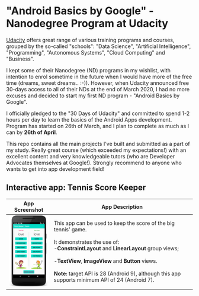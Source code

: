 # "Android Basics by Google" - Nanodegree Program at Udacity
[Udacity](https://www.udacity.com/) offers great range of various training programs and courses, grouped by the so-called "schools": "Data Science", "Artificial Intelligence", "Programming", "Autonomous Systems", "Cloud Computing" and "Business".

I kept some of their Nanodegree (ND) programs in my wishlist, with intention to enrol sometime in the future when I would have more of the free time (dreams, sweet dreams.. :-)). However, when Udacity announced free 30-days access to all of their NDs at the end of March 2020, I had no more excuses and decided to start my first ND program - "Android Basics by Google".

I officially pledged to the "30 Days of Udacity" and committed to spend 1-2 hours per day to learn the basics of the Android Apps development. Program has started on 26th of March, and I plan to complete as much as I can by **26th of April**.

This repo contains all the main projects I've built and submitted as a part of my study. Really great course (which exceeded my expectations!) with an excellent content and very knowledgeable tutors (who are Developer Advocates themselves at Google!). Strongly recommend to anyone who wants to get into app development field!

## Interactive app: Tennis Score Keeper
| App Screenshot | App Description |
| --- | --- |
| ![ScoreKeep](/images/project_scorekeeper.png) | This app can be used to keep the score of the big tennis' game. <br><br> It demonstrates the use of: <br> -**ConstraintLayout** and **LinearLayout** group views; <br><br> -**TextView**, **ImageView** and **Button** views. <br><br> **Note:** target API is 28 (Android 9), although this app supports minimum API of 24 (Android 7).|
